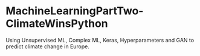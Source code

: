 # MachineLearningPartTwo-ClimateWinsPython
Using Unsupervised ML, Complex ML, Keras, Hyperparameters and GAN to predict climate change in Europe.
